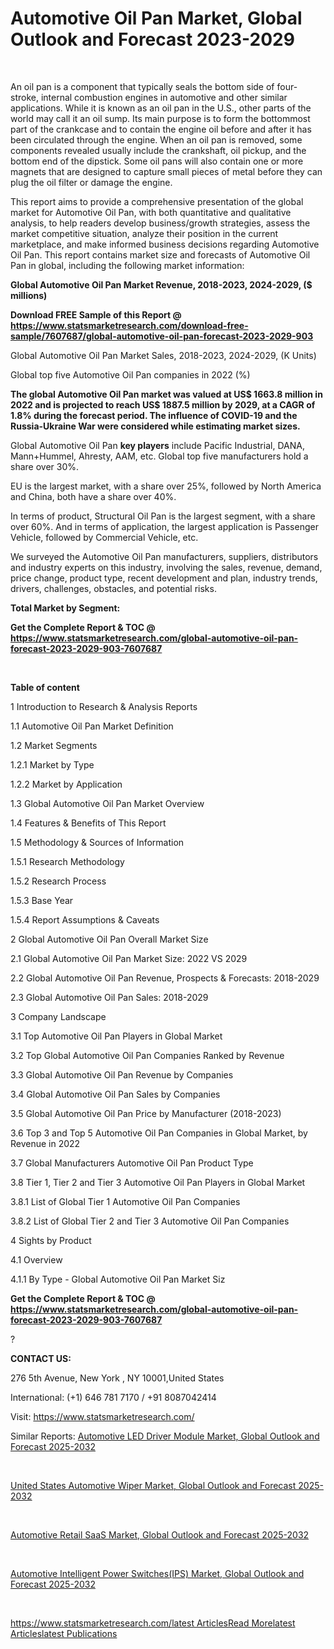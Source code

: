 <h1>Automotive Oil Pan Market, Global Outlook and Forecast 2023-2029</h1><br/><p>An oil pan is a component that typically seals the bottom side of four-stroke, internal combustion engines in automotive and other similar applications. While it is known as an oil pan in the U.S., other parts of the world may call it an oil sump. Its main purpose is to form the bottommost part of the crankcase and to contain the engine oil before and after it has been circulated through the engine. When an oil pan is removed, some components revealed usually include the crankshaft, oil pickup, and the bottom end of the dipstick. Some oil pans will also contain one or more magnets that are designed to capture small pieces of metal before they can plug the oil filter or damage the engine.</p>
 
 
 
 <p>This report aims to provide a comprehensive presentation of the global market for Automotive Oil Pan, with both quantitative and qualitative analysis, to help readers develop business/growth strategies, assess the market competitive situation, analyze their position in the current marketplace, and make informed business decisions regarding Automotive Oil Pan. This report contains market size and forecasts of Automotive Oil Pan in global, including the following market information:</p>
 
 
 
 <p><strong>Global Automotive Oil Pan Market Revenue, 2018-2023, 2024-2029, ($ millions)</strong></p>
 
 
 
 <p><strong>Download FREE Sample of this Report @ <a href="https://www.statsmarketresearch.com/download-free-sample/7607687/global-automotive-oil-pan-forecast-2023-2029-903">https://www.statsmarketresearch.com/download-free-sample/7607687/global-automotive-oil-pan-forecast-2023-2029-903</a></strong></p>
 
 
 
 <p>Global Automotive Oil Pan Market Sales, 2018-2023, 2024-2029, (K Units)</p>
 
 
 
 <p>Global top five Automotive Oil Pan companies in 2022 (%)</p>
 
 
 
 <p><strong>The global Automotive Oil Pan market was valued at US$ 1663.8 million in 2022 and is projected to reach US$ 1887.5 million by 2029, at a <strong>CAGR</strong> of 1.8% during the forecast period. The influence of COVID-19 and the Russia-Ukraine War were considered while estimating market sizes.</strong></p>
 
 
 
 <p>Global Automotive Oil Pan <strong>key players</strong> include Pacific Industrial, DANA, Mann+Hummel, Ahresty, AAM, etc. Global top five manufacturers hold a share over 30%.</p>
 
 
 
 <p>EU is the largest market, with a share over 25%, followed by North America and China, both have a share over 40%.</p>
 
 
 
 <p>In terms of product, Structural Oil Pan is the largest segment, with a share over 60%. And in terms of application, the largest application is Passenger Vehicle, followed by Commercial Vehicle, etc.</p>
 
 
 
 <p>We surveyed the Automotive Oil Pan manufacturers, suppliers, distributors and industry experts on this industry, involving the sales, revenue, demand, price change, product type, recent development and plan, industry trends, drivers, challenges, obstacles, and potential risks.</p>
 
 
 
 <p><strong>Total Market by Segment:</strong></p>
 
 
 
 <div><b>Get the Complete Report & TOC @ <a href="https://www.statsmarketresearch.com/global-automotive-oil-pan-forecast-2023-2029-903-7607687">https://www.statsmarketresearch.com/global-automotive-oil-pan-forecast-2023-2029-903-7607687</a></b></div>
 
 
 
 <p><br />
 
 <b>Table of content</b></p>
 
 
 
 <p>1 Introduction to Research & Analysis Reports<br />
 
 1.1 Automotive Oil Pan Market Definition<br />
 
 1.2 Market Segments<br />
 
 1.2.1 Market by Type<br />
 
 1.2.2 Market by Application<br />
 
 1.3 Global Automotive Oil Pan Market Overview<br />
 
 1.4 Features & Benefits of This Report<br />
 
 1.5 Methodology & Sources of Information<br />
 
 1.5.1 Research Methodology<br />
 
 1.5.2 Research Process<br />
 
 1.5.3 Base Year<br />
 
 1.5.4 Report Assumptions & Caveats<br />
 
 2 Global Automotive Oil Pan Overall Market Size<br />
 
 2.1 Global Automotive Oil Pan Market Size: 2022 VS 2029<br />
 
 2.2 Global Automotive Oil Pan Revenue, Prospects & Forecasts: 2018-2029<br />
 
 2.3 Global Automotive Oil Pan Sales: 2018-2029<br />
 
 3 Company Landscape<br />
 
 3.1 Top Automotive Oil Pan Players in Global Market<br />
 
 3.2 Top Global Automotive Oil Pan Companies Ranked by Revenue<br />
 
 3.3 Global Automotive Oil Pan Revenue by Companies<br />
 
 3.4 Global Automotive Oil Pan Sales by Companies<br />
 
 3.5 Global Automotive Oil Pan Price by Manufacturer (2018-2023)<br />
 
 3.6 Top 3 and Top 5 Automotive Oil Pan Companies in Global Market, by Revenue in 2022<br />
 
 3.7 Global Manufacturers Automotive Oil Pan Product Type<br />
 
 3.8 Tier 1, Tier 2 and Tier 3 Automotive Oil Pan Players in Global Market<br />
 
 3.8.1 List of Global Tier 1 Automotive Oil Pan Companies<br />
 
 3.8.2 List of Global Tier 2 and Tier 3 Automotive Oil Pan Companies<br />
 
 4 Sights by Product<br />
 
 4.1 Overview<br />
 
 4.1.1 By Type - Global Automotive Oil Pan Market Siz</p>
 
 
 
 <div><b>Get the Complete Report & TOC @ <a href="https://www.statsmarketresearch.com/global-automotive-oil-pan-forecast-2023-2029-903-7607687">https://www.statsmarketresearch.com/global-automotive-oil-pan-forecast-2023-2029-903-7607687</a></b></div>
 
 
 
 <p>? </p>
 
 
 
 <p><b>CONTACT US:</b><br />
 
 276 5th Avenue, New York , NY 10001,United States<br />
 
 International: (+1) 646 781 7170 / +91 8087042414<br />
 
 Visit: <a href="https://www.statsmarketresearch.com/">https://www.statsmarketresearch.com/</a><br />
 
 Similar Reports: <a href="https://www.statsmarketresearch.com/global-automotive-oil-pan-forecast-2023-2029-903-7607687">Automotive LED Driver Module Market, Global Outlook and Forecast 2025-2032</a><br />
 
 <br />
 
 <a href="https://www.statsmarketresearch.com/global-automotive-oil-pan-forecast-2023-2029-903-7607687">United States Automotive Wiper Market, Global Outlook and Forecast 2025-2032</a><br />
 
 <br />
 
 <a href="https://www.statsmarketresearch.com/global-automotive-oil-pan-forecast-2023-2029-903-7607687">Automotive Retail SaaS Market, Global Outlook and Forecast 2025-2032 </a><br />
 
 <br />
 
 <a href="https://www.statsmarketresearch.com/global-automotive-oil-pan-forecast-2023-2029-903-7607687">Automotive Intelligent Power Switches(IPS) Market, Global Outlook and Forecast 2025-2032</a><br />
 
 <br />
 
 <a href="https://gyeongbokgung.com">https://www.statsmarketresearch.com/</a><a href="https://hallyeomaritime.com">latest Articles</a><a href="https://jingwansa.com">Read More</a><a href="https://nguoiviet.jp/">latest Articles</a><a href="https://www.intelmarketresearch.com/">latest Publications</a></p>